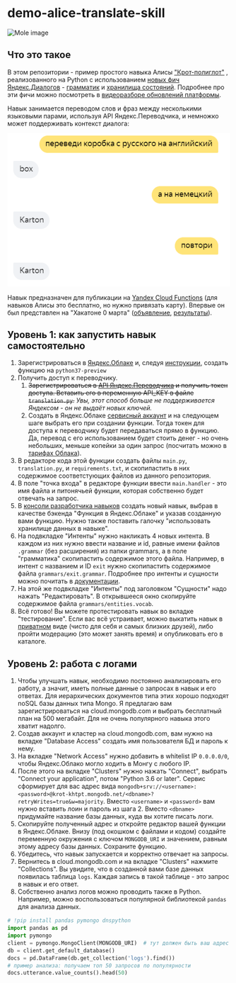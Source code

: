 # demo-alice-translate-skill
![Mole image](https://avatars.mds.yandex.net/get-dialogs/1017510/0479fa286034b99b6294/catalogue-icon-x3)

## Что это такое

В этом репозитории - пример простого навыка Алисы 
["Крот-полиглот"](https://dialogs.yandex.ru/store/skills/622af903-krot-poliglot)
, реализованного на Python с использованием 
[новых фич](https://yandex.ru/blog/dialogs/vesennee-obnovlenie-platformy-dialogov) 
[Яндекс.Диалогов](https://dialogs.yandex.ru/) -  [грамматик](https://yandex.ru/dev/dialogs/alice/doc/nlu-docpage/) и 
[хранилища состояний](https://yandex.ru/dev/dialogs/alice/doc/session-persistence-docpage/). 
Подробнее про эти фичи можно посмотреть в 
[видеоразборе обновлений платформы](https://www.youtube.com/watch?v=VLza91oQZDA&feature=youtu.be).

Навык занимается переводом слов и фраз между несколькими языковыми парами, 
используя API Яндекс.Переводчика, и немножко может поддерживать контекст диалога:

![Dialogue Image](image/dialogue.png)

Навык предназначен для публикации на 
[Yandex Cloud Functions](https://cloud.yandex.ru/docs/functions/) 
(для навыков Алисы это бесплатно, но нужно привязать карту). 
Впервые он был представлен на "Хакатоне 0 марта" 
([объявление](https://events.yandex.ru/events/hakaton-navykov-29-02-2020), 
[результаты](https://yandex.ru/blog/dialogs/kak-proshel-fevralskiy-khakaton)).

## Уровень 1: как запустить навык самостоятельно

1. Зарегистрироваться в [Яндекс.Облаке](https://console.cloud.yandex.ru/) 
и, следуя [инструкции](https://cloud.yandex.ru/docs/functions/quickstart/function-quickstart), 
создать функцию на `python37-preview`
1. Получить доступ к переводчику.
   1. ~~Зарегистрироваться в [API Яндекс.Переводчика](https://yandex.ru/dev/translate/)
и получить токен доступа. Вставить его в переменную API_KEY в файле `translation.py`.~~
   *Увы, этот способ больше не поддерживается Яндексом - он не выдаёт новых ключей.*
   1. Создать в Яндекс.Облаке 
   [сервисный аккаунт](https://cloud.yandex.ru/docs/iam/quickstart-sa)
   и на следующем шаге выбрать его при создании функции. 
   Тогда токен для доступа к переводчику будет передаваться прямо в функцию.
   Да, перевод с его использованием будет стоить денег - но очень небольших, 
   меньше копейки за один запрос 
   (посчитать можно в [тарифах Облака](https://cloud.yandex.ru/prices)). 
3. В редакторе кода этой функции создать файлы `main.py`, `translation.py`, 
и `requirements.txt`, и скопипастить в них содержимое соответстующих файлов 
из данного репозитория.
4. В поле "точка входа" в редакторе функции ввести `main.handler` - это имя
файла и питонячьей функции, которая собственно будет отвечать на запрос. 
5. В [консоли разработчика навыков](https://dialogs.yandex.ru/developer/)
создать новый навык, выбрав в качестве бэкенда "Функция в Яндекс.Облаке" и 
указав созданную вами функцию. 
Нужно также поставить галочку "использовать хранилище данных в навыке".
6. На подвкладке "Интенты" нужно накликать 4 новых интента. 
В каждом из них нужно ввести название и id, равные имени файлов `.grammar` 
(без расширения) из папки grammars, 
а в поле "грамматика" скопипастить содержимое этого файла. 
Например, в интент с названием и ID `exit` нужно скопипастить содержимое файла
`grammars/exit.grammar`.
Подробнее про интенты и сущности можно почитать в 
[документации](https://yandex.ru/dev/dialogs/alice/doc/nlu-docpage/).
7. На этой же подвкладке "Интенты" под заголовком "Сущности" надо нажать 
"Редактировать".
В открывшееся окно скопируйте содержимое файла `grammars/entities.vocab`.
8. Всё готово! Вы можете протестировать навык во вкладке "тестирование". 
Если вас всё устраивает, можно выкатить навык 
в [приватном](https://yandex.ru/dev/dialogs/alice/doc/access-docpage/) виде 
(чисто для себя и самых близких друзей), 
либо пройти модерацию (это может занять время) и опубликовать его в каталоге.

## Уровень 2: работа с логами
1. Чтобы улучшать навык, необходимо постоянно анализировать его работу, а значит, 
иметь полные данные о запросах в навык и его ответах. 
Для иерархических документов типа этих хорошо подходят noSQL базы данных типа Mongo.
Я предлагаю вам зарегистрироваться на cloud.mongodb.com и выбрать бесплатный план 
на 500 мегабайт. Для не очень популярного навыка этого хватит надолго.
2. Создав аккаунт и кластер на cloud.mongodb.com, вам нужно на вкладке 
"Database Access" создать имя пользователя БД и пароль к нему.
3. На вкладке "Network Access" нужно добавить в whitelist IP `0.0.0.0/0`, чтобы
Яндекс.Облако могло ходить в Монгу с любого IP.
4. После этого на вкладке "Clusters" нужно нажать "Connect", 
выбрать "Connect your application", потом "Python 3.6 or later". 
Сервис сформирует для вас адрес вида 
`mongodb+srv://<username>:<password>@krot-khtpt.mongodb.net/<dbname>?retryWrites=true&w=majority`.
Вместо `<username>` и `<password>` вам нужно вставить лоин и пароль из шага 2.
Вместо `<dbname>` придумайте название базы данных, куда вы хотите писать логи. 
5. Скопируйте полученный адрес и откройте редактор вашей функции в Яндекс.Облаке.
Внизу (под окошком с файлами и кодом) создайте переменную окружения 
с ключом `MONGODB_URI` и значением, равным этому адресу базы данных. 
Сохраните функцию.
6. Убедитесь, что навык запускается и корректно отвечает на запросы. 
7. Вернитесь в cloud.mongodb.com и на вкладке "Clusters" нажмите "Collections".
Вы увидите, что в созданной вами базе данных появилась таблица `logs`.
Каждая запись в такой таблице - это запрос в навык и его ответ. 
8. Собственно анализ логов можно проводить также в Python. 
Например, можно воспользоваться популярной библиотекой `pandas` для анализа данных.
```python
# !pip install pandas pymongo dnspython
import pandas as pd
import pymongo
client = pymongo.MongoClient(MONGODB_URI)  # тут должен быть ваш адрес mongo
db = client.get_default_database()
docs = pd.DataFrame(db.get_collection('logs').find())
# пример анализа: получаем топ 50 запросов по популярности
docs.utterance.value_counts().head(50)
```

